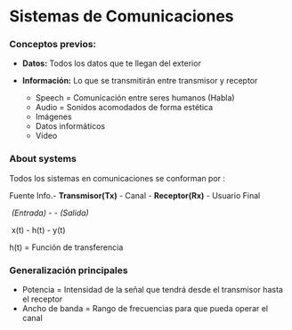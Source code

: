 # Sistemas de Comunicaciones



### Conceptos previos:

- **Datos:** Todos los datos que te llegan del exterior

- **Información:** Lo que se transmitirán entre transmisor y receptor
  - Speech = Comunicación entre seres humanos (Habla)
  - Audio = Sonidos acomodados de forma estética
  - Imágenes 
  - Datos informáticos
  - Video

### About systems

Todos los sistemas en comunicaciones se conforman por :

Fuente Info.- **Transmisor(Tx)** - Canal - **Receptor(Rx)** - Usuario Final

​								*(Entrada)* - - *(Salida)*

​										x(t) - h(t) - y(t)

h(t) = Función de transferencia 

### Generalización principales

- Potencia = Intensidad de la señal que tendrá desde el transmisor hasta el receptor
- Ancho de banda = Rango de frecuencias para que pueda operar el canal